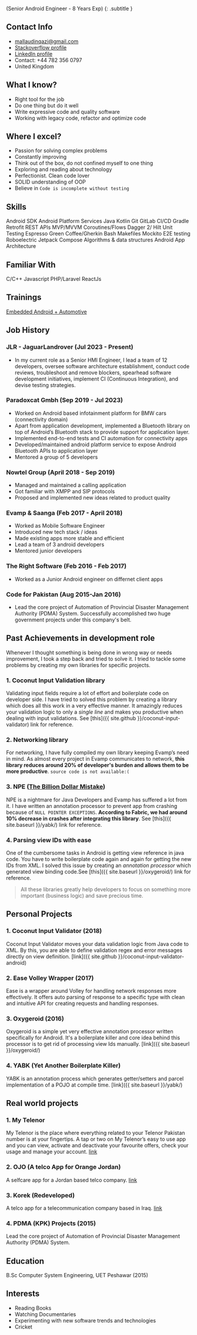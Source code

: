 (Senior Android Engineer - 8 Years Exp)
{: .subtitle }


## Contact Info

* mallaudinqazi@gmail.com
* [Stackoverflow profile](http://stackoverflow.com/users/2622118/mallaudin)
* [LinkedIn profile](https://pk.linkedin.com/in/allaudinology)
* Contact: <span id="contact">+44 782 356 0797</span>
* United Kingdom


## What I know?

* Right tool for the job
* Do one thing but do it well
* Write expressive code and quality software
* Working with legacy code, refactor and optimize code

## Where I excel?

* Passion for solving complex problems
* Constantly improving 
* Think out of the box, do not confined myself to one thing
* Exploring and reading about technology 
* Perfectionist. Clean code lover
* SOLID understanding of OOP 
* Believe in `Code is incomplete without testing`

## Skills 

<div class="skill-container">
	<span class="skill">Android SDK</span>
	<span class="skill">Android Platform Services</span>
	<span class="skill">Java</span>
	<span class="skill">Kotlin</span>
	<span class="skill">Git</span>
	<span class="skill">GitLab</span>
	<span class="skill">CI/CD</span>
	<span class="skill">Gradle</span>
	<span class="skill">Retrofit</span>
	<span class="skill">REST APIs</span>
	<span class="skill">MVP/MVVM</span>
	<span class="skill">Coroutines/Flows</span>
	<span class="skill">Dagger 2/ Hilt</span>
	<span class="skill">Unit Testing</span>
	<span class="skill">Espresso</span>
	<span class="skill">Green Coffee/Gherkin</span>
	<span class="skill">Bash</span>
	<span class="skill">Makefiles</span>
	<span class="skill">Mockito</span>
	<span class="skill">E2E testing</span>
	<span class="skill">Roboelectric</span>
	<span class="skill">Jetpack Compose</span>
	<span class="skill">Algorithms & data structures</span>
	<span class="skill">Android App Architecture</span>
</div>

## Familiar With

<div class="skill-container">
	<span class="skill">C/C++</span>
	<span class="skill">Javascript</span>
	<span class="skill">PHP/Laravel</span>
	<span class="skill">ReactJs</span>
</div>


## Trainings

[Embedded Android + Automotive](https://2net.co.uk/training/embedded-android-automotive)

## Job History

### JLR - JaguarLandrover (Jul 2023 - Present)

* In my current role as a Senior HMI Engineer, I lead a team of 12 developers, oversee software architecture establishment, conduct code reviews, troubleshoot and remove blockers, spearhead software development initiatives, implement CI (Continuous Integration), and devise testing strategies.

### Paradoxcat Gmbh (Sep 2019 - Jul 2023)

* Worked on Android based infotainment platform for BMW cars (connectivity domain)
* Apart from application development, implemented a Bluetooth library on top of
  Android’s Bluetooth stack to provide support for application layer.
* Implemented end-to-end tests and CI automation for connectivity apps
* Developed/maintained android platform service to expose Android Bluetooth APIs to application layer
* Mentored a group of 5 developers

### Nowtel Group (April 2018 - Sep 2019)

* Managed and maintained a calling application 
* Got familiar with XMPP and SIP protocols
* Proposed and implemented new ideas related to product quality

### Evamp & Saanga (Feb 2017 - April 2018)

* Worked as Mobile Software Engineer
* Introduced new tech stack / ideas
* Made existing apps more stable and efficient
* Lead a team of 3 android developers
* Mentored junior developers

### The Right Software (Feb 2016 - Feb 2017)

* Worked as a Junior Android engineer on differnet client apps

### Code for Pakistan (Aug 2015-Jan 2016)

* Lead the core project of Automation of Provincial Disaster Management Authority (PDMA) System. Successfully accomplished two huge government projects under this company's belt.

## Past Achievements in development role

Whenever I thought something is being done in wrong way or needs improvement, I took a step back and tried to solve it. I tried to tackle some problems by creating my own libraries for specific projects.

### 1. Coconut Input Validation library

Validating input fields require a lot of effort and boilerplate code on developer side. I have tried to solved
this problem by creating a library which does all this work in a very effective manner. It amazingly reduces
your validation logic to only a *single line* and makes you productive when dealing with input validations.
See [this]({{ site.github }}/coconut-input-validator) link for reference.

### 2. Networking library

For networking,  I have fully compiled my own library keeping Evamp’s need in mind. As almost every project in Evamp
communicates to network, **this library reduces around 20% of developer's burden and allows them to be more productive**.
`source code is not available:(`

### 3. NPE ([The Billion Dollar Mistake](https://en.wikipedia.org/wiki/Tony_Hoare#Apologies_and_retractions))

NPE is a nightmare for Java Developers and Evamp has suffered a lot from it. I have written an annotation processor to
prevent app from crashing because of `NULL POINTER EXCEPTIONS`. **According to Fabric, we had around 10% decrease in crashes after integrating this library**.
See [this]({{ site.baseurl }}/yabk/) link for reference.

### 4. Parsing view IDs with ease

One of the cumbersome tasks in Android is getting view reference in java code. You have to write boilerplate code again and again for getting the new IDs from XML. I solved this issue by creating an *annotation processor* which generated view binding code.See [this]({{ site.baseurl }}/oxygeroid/) link for reference.

> All these libraries greatly help developers to focus on something more important (business logic) and save precious time.


## Personal Projects

### 1. Coconut Input Validator (2018)

Coconut Input Validator moves your data validation logic from Java code to XML. By this, you are able to define validation regex and error messages directly on view definition. [link]({{ site.github }}/coconut-input-validator-android)

### 2. Ease Volley Wrapper (2017)

Ease is a wrapper around Volley for handling network responses more effectively. It offers auto parsing of response to a specific type with clean and intuitive API for creating requests and handling responses. 

### 3. Oxygeroid (2016)

Oxygeroid is a simple yet very effective annotation processor written specifically for Android. It's a boilerplate killer and core idea behind this processor is to get rid of processing view Ids manually. [link]({{ site.baseurl }}/oxygeroid/)


### 4. YABK (Yet Another Boilerplate Killer)

YABK is an annotation process which generates getter/setters and parcel implementation of a POJO at compile time.
[link]({{ site.baseurl }}/yabk/)

## Real world projects

### 1. My Telenor

My Telenor is the place where everything related to your Telenor Pakistan number is at your fingertips. A tap or two on My Telenor’s easy to use app and you can view, activate and deactivate your favourite offers, check your usage and manage your account. [link](https://play.google.com/store/apps/details?id=com.telenor.pakistan.mytelenor&hl=en)


### 2. OJO (A telco App for Orange Jordan)

A selfcare app for a Jordan based telco company. [link](https://play.google.com/store/apps/details?id=com.evampsaanga.ojoselfcare&hl=en)


### 3. Korek (Redeveloped)

A telco app for a telecommunication company based in Iraq. [link](https://play.google.com/store/search?q=mykorek&c=apps&hl=en)


### 4. PDMA (KPK) Projects (2015)

Lead the core project of Automation of Provincial Disaster Management Authority (PDMA) System.


## Education

B.Sc Computer System Engineering, UET Peshawar (2015)

## Interests

* Reading Books
* Watching Documentaries
* Experimenting with new software trends and technologies
* Cricket
